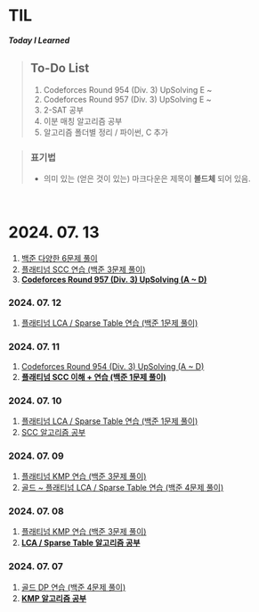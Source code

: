 # TIL
***Today I Learned***

> ## To-Do List
> 1. Codeforces Round 954 (Div. 3) UpSolving E ~
> 2. Codeforces Round 957 (Div. 3) UpSolving E ~
> 3. 2-SAT 공부
> 4. 이분 매칭 알고리즘 공부
> 5. 알고리즘 폴더별 정리 / 파이썬, C 추가

> ### 표기법
> - 의미 있는 (얻은 것이 있는) 마크다운은 제목이 **볼드체** 되어 있음.

<br>

# 2024. 07. 13
1. [백준 다양한 6문제 풀이](https://github.com/r3j0/TIL/blob/main/PS/20240713_boj.md)
2. [플래티넘 SCC 연습 (백준 3문제 풀이)](https://github.com/r3j0/TIL/blob/main/PS/20240713_scc.md)
3. [**Codeforces Round 957 (Div. 3) UpSolving (A ~ D)**](https://github.com/r3j0/TIL/blob/main/PS/20240713_cf957.md)

### 2024. 07. 12
1. [플래티넘 LCA / Sparse Table 연습 (백준 1문제 풀이)](https://github.com/r3j0/TIL/blob/main/PS/20240712_lca.md)

### 2024. 07. 11
1. [Codeforces Round 954 (Div. 3) UpSolving (A ~ D)](https://github.com/r3j0/TIL/blob/main/PS/20240711_cf954.md)
2. [**플래티넘 SCC 이해 + 연습 (백준 1문제 풀이)**](https://github.com/r3j0/TIL/blob/main/PS/20240711_scc.md)

### 2024. 07. 10
1. [플래티넘 LCA / Sparse Table 연습 (백준 1문제 풀이)](https://github.com/r3j0/TIL/blob/main/PS/20240710_lca.md)
2. [SCC 알고리즘 공부](https://github.com/r3j0/TIL/blob/main/PS/20240710_scc.md)

### 2024. 07. 09
1. [플래티넘 KMP 연습 (백준 3문제 풀이)](https://github.com/r3j0/TIL/blob/main/PS/20240709_kmp.md)
2. [골드 ~ 플래티넘 LCA / Sparse Table 연습 (백준 4문제 풀이)](https://github.com/r3j0/TIL/blob/main/PS/20240709_lca.md)

### 2024. 07. 08
1. [플래티넘 KMP 연습 (백준 3문제 풀이)](https://github.com/r3j0/TIL/blob/main/PS/20240708_kmp.md)
2. [**LCA / Sparse Table 알고리즘 공부**](https://github.com/r3j0/TIL/blob/main/PS/20240708_lca.md)

### 2024. 07. 07
1. [골드 DP 연습 (백준 4문제 풀이)](https://github.com/r3j0/TIL/blob/main/PS/20240707_dp.md)
2. [**KMP 알고리즘 공부**](https://github.com/r3j0/TIL/blob/main/PS/20240707_kmp.md)

